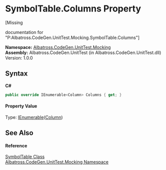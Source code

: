 # SymbolTable.Columns Property 
 

\[Missing <summary> documentation for "P:Albatross.CodeGen.UnitTest.Mocking.SymbolTable.Columns"\]

**Namespace:**&nbsp;<a href="2F2D61B8">Albatross.CodeGen.UnitTest.Mocking</a><br />**Assembly:**&nbsp;Albatross.CodeGen.UnitTest (in Albatross.CodeGen.UnitTest.dll) Version: 1.0.0

## Syntax

**C#**<br />
``` C#
public override IEnumerable<Column> Columns { get; }
```


#### Property Value
Type: <a href="http://msdn2.microsoft.com/en-us/library/9eekhta0" target="_blank">IEnumerable</a>(<a href="9459F463">Column</a>)

## See Also


#### Reference
<a href="D01C8340">SymbolTable Class</a><br /><a href="2F2D61B8">Albatross.CodeGen.UnitTest.Mocking Namespace</a><br />